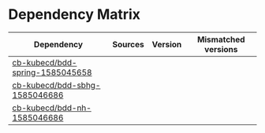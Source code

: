# Dependency Matrix

Dependency | Sources | Version | Mismatched versions
---------- | ------- | ------- | -------------------
[cb-kubecd/bdd-spring-1585045658](https://github.com/cb-kubecd/bdd-spring-1585045658.git) |  | []() | 
[cb-kubecd/bdd-sbhg-1585046686](https://github.com/cb-kubecd/bdd-sbhg-1585046686.git) |  | []() | 
[cb-kubecd/bdd-nh-1585046686](https://github.com/cb-kubecd/bdd-nh-1585046686.git) |  | []() | 
